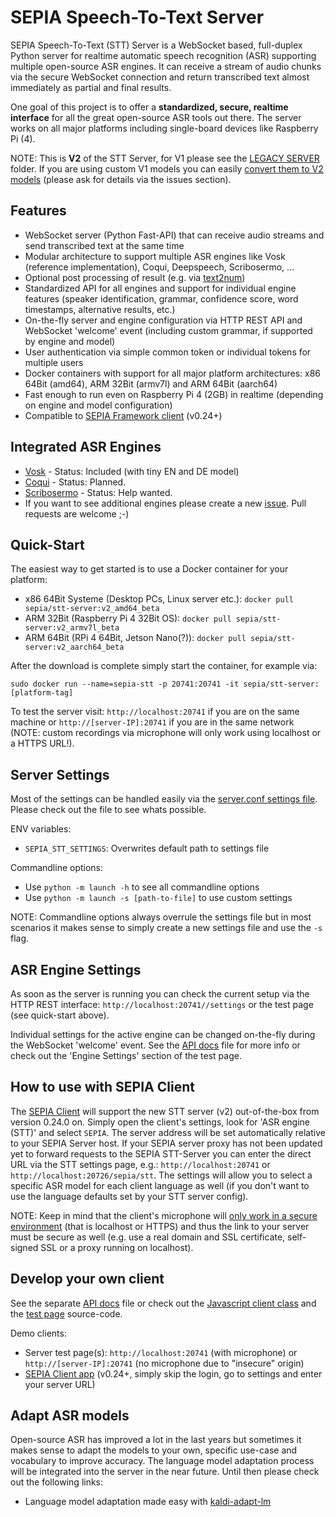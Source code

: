 # SEPIA Speech-To-Text Server

SEPIA Speech-To-Text (STT) Server is a WebSocket based, full-duplex Python server for realtime automatic speech recognition (ASR) supporting multiple open-source ASR engines.
It can receive a stream of audio chunks via the secure WebSocket connection and return transcribed text almost immediately as partial and final results.  
  
One goal of this project is to offer a **standardized, secure, realtime interface** for all the great open-source ASR tools out there.
The server works on all major platforms including single-board devices like Raspberry Pi (4).  
  
NOTE: This is **V2** of the STT Server, for V1 please see the [LEGACY SERVER](legacy-server) folder. 
If you are using custom V1 models you can easily [convert them to V2 models](https://github.com/fquirin/kaldi-adapt-lm/blob/master/4a-build-vosk-model.sh) (please ask for details via the issues section).

## Features

* WebSocket server (Python Fast-API) that can receive audio streams and send transcribed text at the same time
* Modular architecture to support multiple ASR engines like Vosk (reference implementation), Coqui, Deepspeech, Scribosermo, ...
* Optional post processing of result (e.g. via [text2num](https://github.com/allo-media/text2num))
* Standardized API for all engines and support for individual engine features (speaker identification, grammar, confidence score, word timestamps, alternative results, etc.)
* On-the-fly server and engine configuration via HTTP REST API and WebSocket 'welcome' event (including custom grammar, if supported by engine and model)
* User authentication via simple common token or individual tokens for multiple users
* Docker containers with support for all major platform architectures: x86 64Bit (amd64), ARM 32Bit (armv7l) and ARM 64Bit (aarch64)
* Fast enough to run even on Raspberry Pi 4 (2GB) in realtime (depending on engine and model configuration)
* Compatible to [SEPIA Framework client](https://github.com/SEPIA-Framework/sepia-html-client-app) (v0.24+)

## Integrated ASR Engines

- [Vosk](https://github.com/alphacep/vosk-api) - Status: Included (with tiny EN and DE model)
- [Coqui](https://github.com/coqui-ai/STT) - Status: Planned.
- [Scribosermo](https://gitlab.com/Jaco-Assistant/Scribosermo) - Status: Help wanted.
- If you want to see additional engines please create a new [issue](https://github.com/SEPIA-Framework/sepia-stt-server/issues). Pull requests are welcome ;-)

## Quick-Start

The easiest way to get started is to use a Docker container for your platform:
- x86 64Bit Systeme (Desktop PCs, Linux server etc.): `docker pull sepia/stt-server:v2_amd64_beta`
- ARM 32Bit (Raspberry Pi 4 32Bit OS): `docker pull sepia/stt-server:v2_armv7l_beta`
- ARM 64Bit (RPi 4 64Bit, Jetson Nano(?)): `docker pull sepia/stt-server:v2_aarch64_beta`

After the download is complete simply start the container, for example via:  
```
sudo docker run --name=sepia-stt -p 20741:20741 -it sepia/stt-server:[platform-tag]
```

To test the server visit: `http://localhost:20741` if you are on the same machine or `http://[server-IP]:20741` if you are in the same network (NOTE: custom recordings via microphone will only work using localhost or a HTTPS URL!).

## Server Settings

Most of the settings can be handled easily via the [server.conf settings file](src/server.conf). Please check out the file to see whats possible.

ENV variables:
- `SEPIA_STT_SETTINGS`: Overwrites default path to settings file

Commandline options:
- Use `python -m launch -h` to see all commandline options
- Use `python -m launch -s [path-to-file]` to use custom settings

NOTE: Commandline options always overrule the settings file but in most scenarios it makes sense to simply create a new settings file and use the `-s` flag.

## ASR Engine Settings

As soon as the server is running you can check the current setup via the HTTP REST interface: `http://localhost:20741//settings` or the test page (see quick-start above).  
  
Individual settings for the active engine can be changed on-the-fly during the WebSocket 'welcome' event. See the [API docs](API.md) file for more info or check out the 'Engine Settings' section of the test page.

## How to use with SEPIA Client

The [SEPIA Client](https://github.com/SEPIA-Framework/sepia-html-client-app) will support the new STT server (v2) out-of-the-box from version 0.24.0 on. 
Simply open the client's settings, look for 'ASR engine (STT)' and select `SEPIA`. The server address will be set automatically relative to your SEPIA Server host. 
If your SEPIA server proxy has not been updated yet to forward requests to the SEPIA STT-Server you can enter the direct URL via the STT settings page, e.g.: `http://localhost:20741` or `http://localhost:20726/sepia/stt`.
The settings will allow you to select a specific ASR model for each client language as well (if you don't want to use the language defaults set by your STT server config).  
  
NOTE: Keep in mind that the client's microphone will [only work in a secure environment](https://github.com/SEPIA-Framework/sepia-docs/wiki/SSL-for-your-Server) (that is localhost or HTTPS) 
and thus the link to your server must be secure as well (e.g. use a real domain and SSL certificate, self-signed SSL or a proxy running on localhost).

## Develop your own client

See the separate [API docs](API.md) file or check out the [Javascript client class](src/www/audio-modules/shared/sepia-stt-socket-client.js) and the [test page](src/www/test.html) source-code.  
  
Demo clients:
- Server test page(s): `http://localhost:20741` (with microphone) or `http://[server-IP]:20741` (no microphone due to "insecure" origin)
- [SEPIA Client app](https://sepia-framework.github.io/app/) (v0.24+, simply skip the login, go to settings and enter your server URL)

## Adapt ASR models

Open-source ASR has improved a lot in the last years but sometimes it makes sense to adapt the models to your own, specific use-case and vocabulary to improve accuracy.
The language model adaptation process will be integrated into the server in the near future. Until then please check out the following links:

- Language model adaptation made easy with [kaldi-adapt-lm](https://github.com/fquirin/kaldi-adapt-lm)
